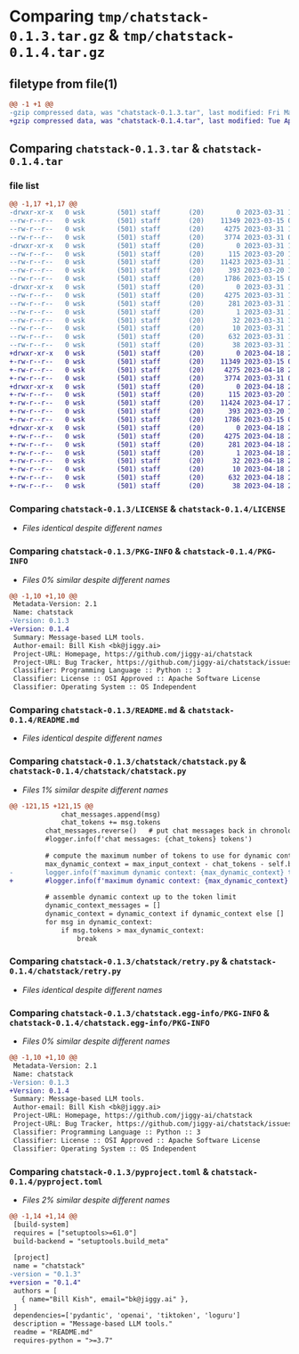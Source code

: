 # Comparing `tmp/chatstack-0.1.3.tar.gz` & `tmp/chatstack-0.1.4.tar.gz`

## filetype from file(1)

```diff
@@ -1 +1 @@
-gzip compressed data, was "chatstack-0.1.3.tar", last modified: Fri Mar 31 14:12:47 2023, max compression
+gzip compressed data, was "chatstack-0.1.4.tar", last modified: Tue Apr 18 20:17:12 2023, max compression
```

## Comparing `chatstack-0.1.3.tar` & `chatstack-0.1.4.tar`

### file list

```diff
@@ -1,17 +1,17 @@
-drwxr-xr-x   0 wsk        (501) staff       (20)        0 2023-03-31 14:12:47.411468 chatstack-0.1.3/
--rw-r--r--   0 wsk        (501) staff       (20)    11349 2023-03-15 04:39:00.000000 chatstack-0.1.3/LICENSE
--rw-r--r--   0 wsk        (501) staff       (20)     4275 2023-03-31 14:12:47.411201 chatstack-0.1.3/PKG-INFO
--rw-r--r--   0 wsk        (501) staff       (20)     3774 2023-03-31 01:37:45.000000 chatstack-0.1.3/README.md
-drwxr-xr-x   0 wsk        (501) staff       (20)        0 2023-03-31 14:12:47.409366 chatstack-0.1.3/chatstack/
--rw-r--r--   0 wsk        (501) staff       (20)      115 2023-03-20 15:51:51.000000 chatstack-0.1.3/chatstack/__init__.py
--rw-r--r--   0 wsk        (501) staff       (20)    11423 2023-03-31 14:12:10.000000 chatstack-0.1.3/chatstack/chatstack.py
--rw-r--r--   0 wsk        (501) staff       (20)      393 2023-03-20 19:07:12.000000 chatstack-0.1.3/chatstack/pricing.py
--rw-r--r--   0 wsk        (501) staff       (20)     1786 2023-03-15 04:41:41.000000 chatstack-0.1.3/chatstack/retry.py
-drwxr-xr-x   0 wsk        (501) staff       (20)        0 2023-03-31 14:12:47.410843 chatstack-0.1.3/chatstack.egg-info/
--rw-r--r--   0 wsk        (501) staff       (20)     4275 2023-03-31 14:12:47.000000 chatstack-0.1.3/chatstack.egg-info/PKG-INFO
--rw-r--r--   0 wsk        (501) staff       (20)      281 2023-03-31 14:12:47.000000 chatstack-0.1.3/chatstack.egg-info/SOURCES.txt
--rw-r--r--   0 wsk        (501) staff       (20)        1 2023-03-31 14:12:47.000000 chatstack-0.1.3/chatstack.egg-info/dependency_links.txt
--rw-r--r--   0 wsk        (501) staff       (20)       32 2023-03-31 14:12:47.000000 chatstack-0.1.3/chatstack.egg-info/requires.txt
--rw-r--r--   0 wsk        (501) staff       (20)       10 2023-03-31 14:12:47.000000 chatstack-0.1.3/chatstack.egg-info/top_level.txt
--rw-r--r--   0 wsk        (501) staff       (20)      632 2023-03-31 14:12:22.000000 chatstack-0.1.3/pyproject.toml
--rw-r--r--   0 wsk        (501) staff       (20)       38 2023-03-31 14:12:47.411554 chatstack-0.1.3/setup.cfg
+drwxr-xr-x   0 wsk        (501) staff       (20)        0 2023-04-18 20:17:12.075284 chatstack-0.1.4/
+-rw-r--r--   0 wsk        (501) staff       (20)    11349 2023-03-15 04:39:00.000000 chatstack-0.1.4/LICENSE
+-rw-r--r--   0 wsk        (501) staff       (20)     4275 2023-04-18 20:17:12.075013 chatstack-0.1.4/PKG-INFO
+-rw-r--r--   0 wsk        (501) staff       (20)     3774 2023-03-31 01:37:45.000000 chatstack-0.1.4/README.md
+drwxr-xr-x   0 wsk        (501) staff       (20)        0 2023-04-18 20:17:12.073317 chatstack-0.1.4/chatstack/
+-rw-r--r--   0 wsk        (501) staff       (20)      115 2023-03-20 15:51:51.000000 chatstack-0.1.4/chatstack/__init__.py
+-rw-r--r--   0 wsk        (501) staff       (20)    11424 2023-04-17 23:05:00.000000 chatstack-0.1.4/chatstack/chatstack.py
+-rw-r--r--   0 wsk        (501) staff       (20)      393 2023-03-20 19:07:12.000000 chatstack-0.1.4/chatstack/pricing.py
+-rw-r--r--   0 wsk        (501) staff       (20)     1786 2023-03-15 04:41:41.000000 chatstack-0.1.4/chatstack/retry.py
+drwxr-xr-x   0 wsk        (501) staff       (20)        0 2023-04-18 20:17:12.074679 chatstack-0.1.4/chatstack.egg-info/
+-rw-r--r--   0 wsk        (501) staff       (20)     4275 2023-04-18 20:17:12.000000 chatstack-0.1.4/chatstack.egg-info/PKG-INFO
+-rw-r--r--   0 wsk        (501) staff       (20)      281 2023-04-18 20:17:12.000000 chatstack-0.1.4/chatstack.egg-info/SOURCES.txt
+-rw-r--r--   0 wsk        (501) staff       (20)        1 2023-04-18 20:17:12.000000 chatstack-0.1.4/chatstack.egg-info/dependency_links.txt
+-rw-r--r--   0 wsk        (501) staff       (20)       32 2023-04-18 20:17:12.000000 chatstack-0.1.4/chatstack.egg-info/requires.txt
+-rw-r--r--   0 wsk        (501) staff       (20)       10 2023-04-18 20:17:12.000000 chatstack-0.1.4/chatstack.egg-info/top_level.txt
+-rw-r--r--   0 wsk        (501) staff       (20)      632 2023-04-18 20:16:31.000000 chatstack-0.1.4/pyproject.toml
+-rw-r--r--   0 wsk        (501) staff       (20)       38 2023-04-18 20:17:12.075375 chatstack-0.1.4/setup.cfg
```

### Comparing `chatstack-0.1.3/LICENSE` & `chatstack-0.1.4/LICENSE`

 * *Files identical despite different names*

### Comparing `chatstack-0.1.3/PKG-INFO` & `chatstack-0.1.4/PKG-INFO`

 * *Files 0% similar despite different names*

```diff
@@ -1,10 +1,10 @@
 Metadata-Version: 2.1
 Name: chatstack
-Version: 0.1.3
+Version: 0.1.4
 Summary: Message-based LLM tools.
 Author-email: Bill Kish <bk@jiggy.ai>
 Project-URL: Homepage, https://github.com/jiggy-ai/chatstack
 Project-URL: Bug Tracker, https://github.com/jiggy-ai/chatstack/issues
 Classifier: Programming Language :: Python :: 3
 Classifier: License :: OSI Approved :: Apache Software License
 Classifier: Operating System :: OS Independent
```

### Comparing `chatstack-0.1.3/README.md` & `chatstack-0.1.4/README.md`

 * *Files identical despite different names*

### Comparing `chatstack-0.1.3/chatstack/chatstack.py` & `chatstack-0.1.4/chatstack/chatstack.py`

 * *Files 1% similar despite different names*

```diff
@@ -121,15 +121,15 @@
             chat_messages.append(msg)
             chat_tokens += msg.tokens
         chat_messages.reverse()   # put chat messages back in chronological order
         #logger.info(f'chat messages: {chat_tokens} tokens')
         
         # compute the maximum number of tokens to use for dynamic context
         max_dynamic_context = max_input_context - chat_tokens - self.base_system_msg.tokens
-        logger.info(f'maximum dynamic context: {max_dynamic_context} tokens')
+        #logger.info(f'maximum dynamic context: {max_dynamic_context} tokens')
                 
         # assemble dynamic context up to the token limit
         dynamic_context_messages = []
         dynamic_context = dynamic_context if dynamic_context else []        
         for msg in dynamic_context:
             if msg.tokens > max_dynamic_context:
                 break
```

### Comparing `chatstack-0.1.3/chatstack/retry.py` & `chatstack-0.1.4/chatstack/retry.py`

 * *Files identical despite different names*

### Comparing `chatstack-0.1.3/chatstack.egg-info/PKG-INFO` & `chatstack-0.1.4/chatstack.egg-info/PKG-INFO`

 * *Files 0% similar despite different names*

```diff
@@ -1,10 +1,10 @@
 Metadata-Version: 2.1
 Name: chatstack
-Version: 0.1.3
+Version: 0.1.4
 Summary: Message-based LLM tools.
 Author-email: Bill Kish <bk@jiggy.ai>
 Project-URL: Homepage, https://github.com/jiggy-ai/chatstack
 Project-URL: Bug Tracker, https://github.com/jiggy-ai/chatstack/issues
 Classifier: Programming Language :: Python :: 3
 Classifier: License :: OSI Approved :: Apache Software License
 Classifier: Operating System :: OS Independent
```

### Comparing `chatstack-0.1.3/pyproject.toml` & `chatstack-0.1.4/pyproject.toml`

 * *Files 2% similar despite different names*

```diff
@@ -1,14 +1,14 @@
 [build-system]
 requires = ["setuptools>=61.0"]
 build-backend = "setuptools.build_meta"
 
 [project]
 name = "chatstack"
-version = "0.1.3"
+version = "0.1.4"
 authors = [
   { name="Bill Kish", email="bk@jiggy.ai" },
 ]
 dependencies=['pydantic', 'openai', 'tiktoken', 'loguru']
 description = "Message-based LLM tools."
 readme = "README.md"
 requires-python = ">=3.7"
```

